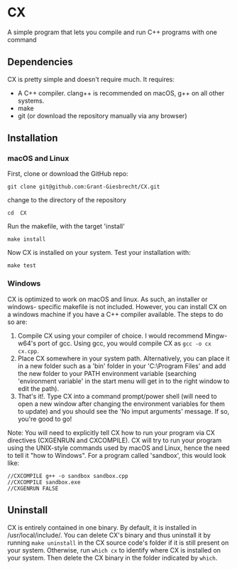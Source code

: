 # CX
A simple program that lets you compile and run C++ programs with one command

## Dependencies

CX is pretty simple and doesn't require much. It requires:
* A C++ compiler. clang++ is recommended on macOS, g++ on all other systems.
* make
* git (or download the repository manually via any browser)

## Installation

### macOS and Linux

First, clone or download the GitHub repo:

`git clone git@github.com:Grant-Giesbrecht/CX.git`

change to the directory of the repository

`cd  CX`

Run the makefile, with the target 'install'

`make install`

Now CX is installed on your system. Test your installation with:

`make test`

### Windows

CX is optimized to work on macOS and linux. As such, an installer or windows-
specific makefile is not included. However, you can install CX on a windows
machine if you have a C++ compiler available. The steps to do so are:

1. Compile CX using your compiler of choice. I would recommend Mingw-w64's port
of gcc. Using gcc, you would compile CX as `gcc -o cx cx.cpp`.
2. Place CX somewhere in your system path. Alternatively, you can place it in a
new folder such as a 'bin' folder in your 'C:\Program Files\' and add the new
folder to your PATH environment variable (searching 'environment variable' in 
the start menu will get in to the right window to edit the path).
3. That's it!. Type CX into a command prompt/power shell (will need to open a 
new window after changing the environment variables for them to update) and 
you should see the 'No imput arguments' message. If so, you're good to go!

Note: You will need to explicitly tell CX how to run your program via CX
directives (CXGENRUN and CXCOMPILE). CX will try to run your program using
the UNIX-style commands used by macOS and Linux, hence the need to tell it 
"how to Windows". For a program called 'sandbox', this would look like:

    //CXCOMPILE g++ -o sandbox sandbox.cpp
    //CXCOMPILE sandbox.exe
    //CXGENRUN FALSE

## Uninstall

CX is entirely contained in one binary. By default, it is installed in
/usr/local/include/. You can delete CX's binary and thus uninstall it by running
`make uninstall` in the CX source code's folder if it is still present on your
system. Otherwise, run `which cx` to identify where CX is installed on your
system. Then delete the CX binary in the folder indicated by `which`.
